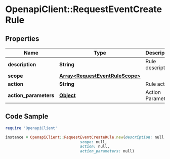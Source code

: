 # OpenapiClient::RequestEventCreateRule

## Properties

Name | Type | Description | Notes
------------ | ------------- | ------------- | -------------
**description** | **String** | Rule description | 
**scope** | [**Array&lt;RequestEventRuleScope&gt;**](RequestEventRuleScope.md) |  | 
**action** | **String** | Rule action | 
**action_parameters** | [**Object**](.md) | Action Parameters | 

## Code Sample

```ruby
require 'OpenapiClient'

instance = OpenapiClient::RequestEventCreateRule.new(description: null,
                                 scope: null,
                                 action: null,
                                 action_parameters: null)
```



